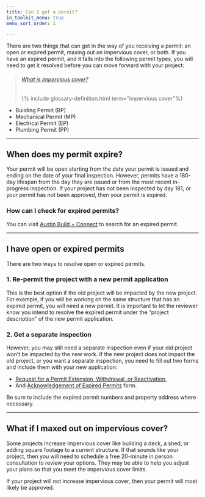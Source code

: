 ```yaml
---
title: Can I get a permit?
in_toolkit_menu: true
menu_sort_order: 1

---
```



There are two things that can get in the way of you receiving a permit: an open or expired permit, maxing out on impervious cover, or both. If you have an expired permit, and it falls into the following permit types, you will need to get it resolved before you can move forward with your project:

> ###### [What is impervious cover?](/residential-toolkit/glossary/impervious-cover)
>
> {% include glossary-definition.html term="impervious cover"%}


* Building Permit (BP)
* Mechanical Permit (MP)
* Electrical Permit (EP)
* Plumbing Permit (PP)

---

## When does my permit expire?

Your permit will be open starting from the date your permit is issued and ending on the date of your final inspection. However, permits have a 180-day lifespan from the day they are issued or from the most recent in-progress inspection. If your project has not been inspected by day 181, or your permit has not been approved, then your permit is expired.

### How can I check for expired permits?

You can visit [Austin Build + Connect](https://abc.austintexas.gov/web/permit/public-search-other) to search for an expired permit.

---

## I have open or expired permits

There are two ways to resolve open or expired permits.

### 1. Re-permit the project with a new permit application

This is the best option if the old project will be impacted by the new project. For example, if you will be working on the same structure that has an expired permit, you will need a new permit. It is important to let the reviewer know you intend to resolve the expired permit under the “project description” of the new permit application.

### 2. Get a separate inspection

However, you may still need a separate inspection even if your old project won’t be impacted by the new work. If the new project does not impact the old project, or you want a separate inspection, you need to fill out two forms and include them with your new application:

* [Request for a Permit Extension, Withdrawal, or Reactivation](http://www.austintexas.gov/sites/default/files/files/Planning/Applications_Forms/Request_for_Permit_Extension__Withdrawal_or_Reactivation.pdf),
* And [Acknowledgement of Expired Permits](http://www.austintexas.gov/sites/default/files/files/Planning/Applications_Forms/acknowlege_expired_permits.pdf) form.

Be sure to include the expired permit numbers and property address where necessary.

---

## What if I maxed out on impervious cover?

Some projects increase impervious cover like building a deck, a shed, or adding square footage to a current structure. If that sounds like your project, then you will need to schedule a free 20-minute in person consultation to review your options. They may be able to help you adjust your plans so that you meet the impervious cover limits.

If your project will not increase impervious cover, then your permit will most likely be approved.
